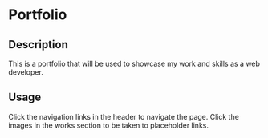 # Portfolio

## Description
This is a portfolio that will be used to showcase my work and skills as a web developer.

## Usage
Click the navigation links in the header to navigate the page. Click the images in the works section to be taken to placeholder links.